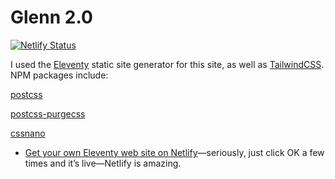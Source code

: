 # Glenn 2.0

[![Netlify Status](https://api.netlify.com/api/v1/badges/7359ff1d-51d5-43b8-b292-b6768376ef45/deploy-status)](https://app.netlify.com/sites/upbeat-banach-f0a709/deploys)

I used the [Eleventy](https://github.com/11ty/eleventy) static site generator for this site, as well as [TailwindCSS](https://tailwindcss.com). NPM packages include:

[postcss](https://www.npmjs.com/package/postcss)

[postcss-purgecss](https://www.npmjs.com/package/postcss-purgecss)

[cssnano](https://www.npmjs.com/package/cssnano)

* [Get your own Eleventy web site on Netlify](https://app.netlify.com/start/deploy?repository=https://github.com/11ty/eleventy-base-blog)—seriously, just click OK a few times and it’s live—Netlify is amazing.
